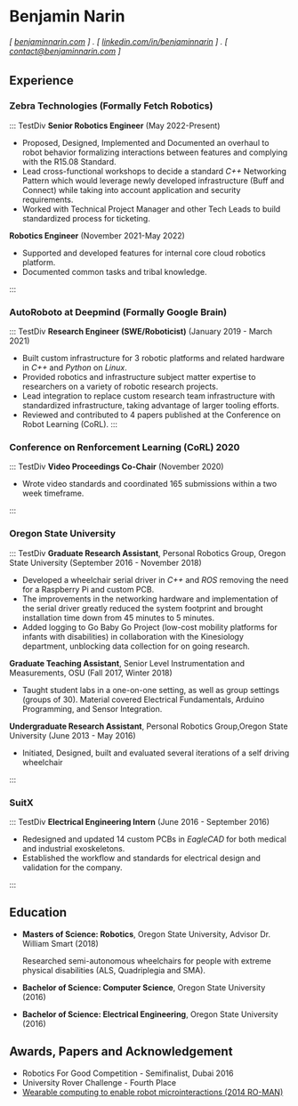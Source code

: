 Benjamin Narin
======

<!-- #### Roboticist with SWE and Electrical Engineering Experience.  -->
###### [ [benjaminnarin.com](https://www.benjaminnarin.com/) ] . [ [linkedin.com/in/benjaminnarin](https://www.linkedin.com/in/benjaminnarin/) ] . [ [contact@benjaminnarin.com](mailto:contact@benjaminnarin.com) ]

## Experience ##
### Zebra Technologies (Formally Fetch Robotics) ###
::: TestDiv
**Senior Robotics Engineer** (May 2022-Present)

 - Proposed, Designed, Implemented and Documented an overhaul to robot behavior formalizing interactions between features and complying with the R15.08 Standard.
 - Lead cross-functional workshops to decide a standard *C++* Networking Pattern which would leverage newly developed infrastructure (Buff and Connect) while taking into account application and security requirements.
 - Worked with Technical Project Manager and other Tech Leads to build standardized process for ticketing.

**Robotics Engineer** (November 2021-May 2022)

 - Supported and developed features for internal core cloud robotics platform.
 - Documented common tasks and tribal knowledge.

:::

### AutoRoboto at Deepmind (Formally Google Brain) ###
::: TestDiv
**Research Engineer (SWE/Roboticist)** (January 2019 - March 2021)

- Built custom infrastructure for 3 robotic platforms and related hardware in *C++* and *Python* on *Linux*.
- Provided robotics and infrastructure subject matter expertise to researchers on a variety of robotic research projects.
- Lead integration to replace custom research team infrastructure with
standardized infrastructure, taking advantage of larger tooling efforts. 
- Reviewed and contributed to 4 papers published at the Conference on Robot Learning (CoRL).
:::
### Conference on Renforcement Learning (CoRL) 2020 ###
::: TestDiv
**Video Proceedings Co-Chair** (November 2020)

- Wrote video standards and coordinated 165 submissions within a two week timeframe.
<!-- - Automated processing of videos and generation of YouTube descriptions with *Python* scripts. -->
:::

### Oregon State University ###
::: TestDiv
**Graduate Research Assistant**, Personal Robotics Group, Oregon State University (September 2016 - November 2018)

<!-- - Conducted research into self-driving wheelchairs using real world constraints such as cost and usability.  -->
<!-- - Competed in an international competition in Dubai. -->
<!-- - Demoed the self-driving wheelchair to the wheelchair manufacturer in Sweden.  -->
<!-- - Improved uptimes and reliability of the hardware by improving the interfaces written in *C++*, *Python* and *Robot Operating System (ROS)*.  -->
<!-- - Redesigned the onboard network, reducing cost, complexity and bulkiness while adding wireless connectivity for debugging and remote access. -->
- Developed a wheelchair serial driver in *C++* and *ROS* removing the need for a Raspberry Pi and custom PCB. 
- The improvements in the networking hardware and implementation of the serial driver greatly reduced the system footprint and brought installation time down from 45 minutes to 5 minutes. 
- Added logging to Go Baby Go Project (low-cost mobility platforms for infants with
disabilities) in collaboration with the Kinesiology department, unblocking data collection for on going research.

**Graduate Teaching Assistant**, Senior Level Instrumentation and Measurements, OSU (Fall 2017, Winter 2018)

- Taught student labs in a one-on-one setting, as well as group settings (groups of 30). Material covered Electrical Fundamentals, Arduino Programming, and Sensor Integration. 
<!-- - Coordinated and provided scoping and support for 38 unique group projects for a class of 126 students. -->

**Undergraduate Research Assistant**, Personal Robotics Group,Oregon State University  (June 2013 - May 2016)

<!-- - Initiated research and began development on a self driving wheelchair project.  -->
- Initiated, Designed, built and evaluated several iterations of a self driving wheelchair
<!-- - Designed, built and evaluated several iterations of a self driving wheelchair, including taking the system to Boston and Santa Cruz to work with ALS patients for real world testing. -->
:::

### SuitX ###
::: TestDiv
**Electrical Engineering Intern** (June 2016 - September 2016)

- Redesigned and updated 14 custom PCBs in *EagleCAD* for both medical and industrial exoskeletons.
- Established the workflow and standards for electrical design and validation for the company.
<!-- - Designed, built and supported the company computer network.  -->
:::

<!-- ### Oregon State Mars Rover Team ###
::: TestDiv
**Electrical Team Lead**, (October 2011 - July 2013)

- Led a team of four to design and fabricate the electronics and RF system for the 2011-2013 OSU Mars Rover.
::: -->

Education
---------
- **Masters of Science: Robotics**, Oregon State University, Advisor Dr. William Smart (2018)

    Researched semi-autonomous wheelchairs for people with extreme physical disabilities (ALS, Quadriplegia and SMA).

- **Bachelor of Science: Computer Science**, Oregon State University (2016)

- **Bachelor of Science: Electrical Engineering**, Oregon State University (2016)

Awards, Papers and Acknowledgement
------
- Robotics For Good Competition - Semifinalist, Dubai 2016
- University Rover Challenge - Fourth Place
- [Wearable computing to enable robot microinteractions (2014 RO-MAN)](http://citeseerx.ist.psu.edu/viewdoc/download?doi=10.1.1.724.9279&rep=rep1&type=pdf)